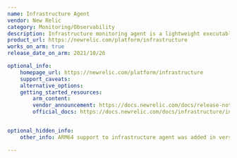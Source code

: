 ```yaml
---
name: Infrastructure Agent
vendor: New Relic
category: Monitoring/Observability
description: Infrastructure monitoring agent is a lightweight executable file that collects data about the hosts. It also reports data from some third party services, if enabled, and also log data.
product_url: https://newrelic.com/platform/infrastructure
works_on_arm: true
release_date_on_arm: 2021/10/26

optional_info:
    homepage_url: https://newrelic.com/platform/infrastructure
    support_caveats:
    alternative_options:
    getting_started_resources:
        arm_content:
        vendor_announcement: https://docs.newrelic.com/docs/release-notes/infrastructure-release-notes/infrastructure-agent-release-notes/new-relic-infrastructure-agent-1206/
        official_docs: https://docs.newrelic.com/docs/infrastructure/install-infrastructure-agent/get-started/install-infrastructure-agent/


optional_hidden_info:
    other_info: ARM64 support to infrastructure agent was added in version 1.20.6. Kindly consider [here](https://docs.newrelic.com/docs/apm/agents/manage-apm-agents/configuration/support-arm-graviton-x86-64/). Although, arm64 support for docker images was added in version 1.16.0. Kindly consider [here](https://docs.newrelic.com/docs/release-notes/infrastructure-release-notes/infrastructure-agent-release-notes/new-relic-infrastructure-agent-1160).

---
```

